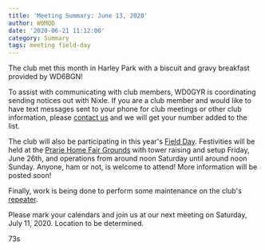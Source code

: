 ```yaml
---
title: 'Meeting Summary: June 13, 2020'
author: W0MQD
date: '2020-06-21 11:12:00'
category: Summary
tags: meeting field-day
---
```


The club met this month in Harley Park with a biscuit and gravy breakfast provided by WD6BGN!

To assist with communicating with club members, WD0GYR is coordinating sending notices out with Nixle. If you are a club member and would like to have text messages sent to your phone for club meetings or other club information, please [contact us](/about/contact) and we will get your number added to the list.

The club will also be participating in this year's [Field Day](http://www.arrl.org/field-day). Festivities will be held at the [Prarie Home Fair Grounds](https://www.google.com/maps?q=Prairie+Home+MO+Fair+Grounds) with tower raising and setup Friday, June 26th, and operations from around noon Saturday until around noon Sunday. Anyone, ham or not, is welcome to attend! More information will be posted soon!

Finally, work is being done to perform some maintenance on the club's [repeater](/about/repeaternet#repeater-info).

Please mark your calendars and join us at our next meeting on Saturday, July 11, 2020. Location to be determined.

73s
